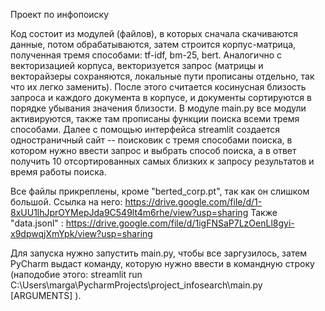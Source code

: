 Проект по инфопоиску

Код состоит из модулей (файлов), в которых сначала скачиваются данные, потом обрабатываются, затем строится корпус-матрица, полученная тремя способами: tf-idf, bm-25, bert. Аналогично с векторизацией корпуса, векторизуется запрос (матрицы и векторайзеры сохраняются, локальные пути прописаны отдельно, так что их легко заменить). После этого считается косинусная близость запроса и каждого документа в корпусе, и документы сортируются в порядке убывания значения близости. В модуле main.py все модули активируются, также там прописаны функции поиска всеми тремя способами. Далее с помощью интерфейса streamlit создается одностраничный сайт -- поисковик с тремя способами поиска, в котором нужно ввести запрос и выбрать способ поиска, а в ответ получить 10 отсортированных самых близких к запросу результатов и время работы поиска. 

Все файлы прикреплены, кроме "berted_corp.pt", так как он слишком большой. Ссылка на него: https://drive.google.com/file/d/1-8xUU1lhJprOYMepJda9C549lt4m6rhe/view?usp=sharing
Также "data.jsonl" : https://drive.google.com/file/d/1igFNSaP7LzOenLl8gyi-x9dpwqjXmYpk/view?usp=sharing

Для запуска нужно запустить main.py, чтобы все заргузилось, затем PyCharm выдаст команду, которую нужно ввести в командную строку (наподобие этого: streamlit run C:\Users\marga\PycharmProjects\project_infosearch\main.py [ARGUMENTS] ).
